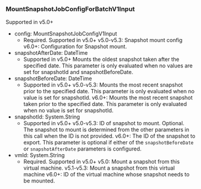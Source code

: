 ### MountSnapshotJobConfigForBatchV1Input
Supported in v5.0+

- config: MountSnapshotJobConfigV1Input
  - Required. Supported in v5.0+
      v5.0-v5.3: Snapshot mount config
      v6.0+: Configuration for Snapshot mount.
- snapshotAfterDate: DateTime
  - Supported in v5.0+
      Mounts the oldest snapshot taken after the specified date. This parameter is only evaluated when no values are set for snapshotId and snapshotBeforeDate.
- snapshotBeforeDate: DateTime
  - Supported in v5.0+
      v5.0-v5.3: Mounts the most recent snapshot prior to the specified date. This parameter is only evaluated when no value is set for snapshotId.
      v6.0+: Mounts the most recent snapshot taken prior to the specified date. This parameter is only evaluated when no value is set for snapshotId.
- snapshotId: System.String
  - Supported in v5.0+
      v5.0-v5.3: ID of snapshot to mount. Optional. The snapshot to mount is determined from the other parameters in this call when the ID is not provided.
      v6.0+: The ID of the snapshot to export. This parameter is optional if either of the `snapshotBeforeDate` or `snapshotAfterDate` parameters is configured.
- vmId: System.String
  - Required. Supported in v5.0+
      v5.0: Mount a snapshot from this virtual machine.
      v5.1-v5.3: Mount a snapshot from this virtual machine
      v6.0+: ID of the virtual machine whose snapshot needs to be mounted.
